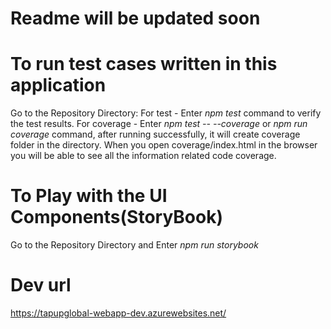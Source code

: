 # Readme will be updated soon


# To run test cases written in this application 
Go to the Repository Directory: 
 For test - Enter *npm test* command to verify the test results.
 For coverage - Enter *npm test -- --coverage* or *npm run coverage* command, after running successfully, it will create coverage folder in the directory. When you open coverage/index.html in the browser you will be able to see all the information related code coverage.

 # To Play with the UI Components(StoryBook)
 Go to the Repository Directory and Enter *npm run storybook*


 # Dev url 
 https://tapupglobal-webapp-dev.azurewebsites.net/
